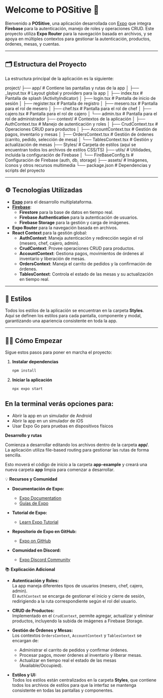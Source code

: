 # Welcome to POSitive 🚀

Bienvenido a **POSitive**, una aplicación desarrollada con [Expo](https://expo.dev) que integra **Firebase** para la autenticación, manejo de roles y operaciones CRUD. Este proyecto utiliza **Expo Router** para la navegación basada en archivos, y se apoya en múltiples contextos para gestionar la autenticación, productos, órdenes, mesas, y cuentas.

---

## 🗂️ Estructura del Proyecto

La estructura principal de la aplicación es la siguiente:

project/
├── app/                   # Contiene las pantallas y rutas de la app
│   ├── _layout.tsx        # Layout global y providers para la app
│   ├── index.tsx          # Pantalla de splash (ActivityIndicator)
│   ├── login.tsx          # Pantalla de inicio de sesión
│   ├── register.tsx       # Pantalla de registro
│   ├── mesero.tsx         # Pantalla para el rol de mesero
│   ├── chef.tsx           # Pantalla para el rol de chef
│   ├── cajero.tsx         # Pantalla para el rol de cajero
│   └── admin.tsx          # Pantalla para el rol de administrador
├── context/               # Contextos de la aplicación
│   ├── AuthContext.tsx    # Manejo de autenticación y roles
│   ├── CrudContext.tsx    # Operaciones CRUD para productos
│   ├── AccountContext.tsx # Gestión de pagos, inventario y mesas
│   ├── OrdersContext.tsx  # Gestión de órdenes (carrito, pedido, selección de mesa)
│   └── TablesContext.tsx  # Gestión y actualización de mesas
├── Styles/                # Carpeta de estilos (aquí se encuentran todos los archivos de estilos CSS/TS)
├── utils/                 # Utilidades, incluida la configuración de Firebase
│   └── FireBaseConfig.ts  # Configuración de Firebase (auth, db, storage)
├── assets/                # Imágenes, íconos y otros recursos multimedia
└── package.json           # Dependencias y scripts del proyecto

---

## ⚙️ Tecnologías Utilizadas

- **[Expo](https://expo.dev/)** para el desarrollo multiplataforma.  
- **[Firebase](https://firebase.google.com/)**:  
  - **Firestore** para la base de datos en tiempo real.  
  - **Firebase Authentication** para la autenticación de usuarios.  
  - **Firebase Storage** para la gestión y carga de imágenes.  
- **Expo Router** para la navegación basada en archivos.  
- **React Context** para la gestión global:
  - **AuthContext**: Maneja autenticación y redirección según el rol (mesero, chef, cajero, admin).
  - **CrudContext**: Provee operaciones CRUD para productos.
  - **AccountContext**: Gestiona pagos, movimientos de órdenes al inventario y liberación de mesas.
  - **OrdersContext**: Maneja el carrito de pedidos y la confirmación de órdenes.
  - **TablesContext**: Controla el estado de las mesas y su actualización en tiempo real.

---

## 📸 Estilos

Todos los estilos de la aplicación se encuentran en la carpeta **Styles**.  
Aquí se definen los estilos para cada pantalla, componente y modal, garantizando una apariencia consistente en toda la app.

---

## 🏃‍♂️ Cómo Empezar

Sigue estos pasos para poner en marcha el proyecto:

1. **Instalar dependencias**

   ```bash
   npm install

2. **Iniciar la aplicación**

   ```bash
   npx expo start

## En la terminal verás opciones para:

- Abrir la app en un simulador de Android
- Abrir la app en un simulador de iOS
- Usar Expo Go para pruebas en dispositivos físicos

**Desarrollo y rutas**

Comienza a desarrollar editando los archivos dentro de la carpeta **app/**.  
La aplicación utiliza file-based routing para gestionar las rutas de forma sencilla.

Esto moverá el código de inicio a la carpeta **app-example** y creará una nueva carpeta **app** limpia para comenzar a desarrollar.

💡 **Recursos y Comunidad**

- **Documentación de Expo:**
  - [Expo Documentation](https://docs.expo.dev/)
  - [Guías de Expo](https://docs.expo.dev/guides)

- **Tutorial de Expo:**
  - [Learn Expo Tutorial](https://docs.expo.dev/tutorial/introduction/)

- **Repositorio de Expo en GitHub:**
  - [Expo on GitHub](https://github.com/expo/expo)

- **Comunidad en Discord:**
  - [Expo Discord Community](https://chat.expo.dev)

📚 **Explicación Adicional**

- **Autenticación y Roles:**  
  La app maneja diferentes tipos de usuarios (mesero, chef, cajero, admin).  
  El `AuthContext` se encarga de gestionar el inicio y cierre de sesión, redirigiendo a la ruta correspondiente según el rol del usuario.

- **CRUD de Productos:**  
  Implementado en el `CrudContext`, permite agregar, actualizar y eliminar productos, incluyendo la subida de imágenes a Firebase Storage.

- **Gestión de Órdenes y Mesas:**  
  Los contextos `OrdersContext`, `AccountContext` y `TablesContext` se encargan de:
  - Administrar el carrito de pedidos y confirmar órdenes.
  - Procesar pagos, mover órdenes al inventario y liberar mesas.
  - Actualizar en tiempo real el estado de las mesas (Available/Occupied).

- **Estilos y UI:**  
  Todos los estilos están centralizados en la carpeta **Styles**, que contiene todos los archivos de estilos para que la interfaz se mantenga consistente en todas las pantallas y componentes.
